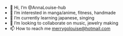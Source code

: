 - 👋 Hi, I’m @AnnaLouise-hub
- 👀 I’m interested in manga/anime, fitness, handmade
- 🌱 I’m currently learning japanese, singing
- 💞️ I’m looking to collaborate on music, jewelry making
- 📫 How to reach me merrygolouise@hotmail.com

<!---
AnnaLouise-hub/AnnaLouise-hub is a ✨ special ✨ repository because its `README.md` (this file) appears on your GitHub profile.
You can click the Preview link to take a look at your changes.
--->
